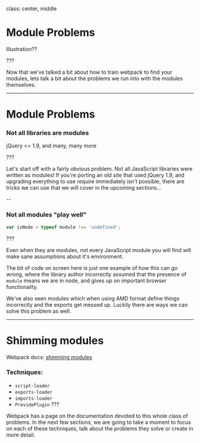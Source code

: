 class: center, middle

# Module Problems

Illustration??

???

Now that we've talked a bit about how to train webpack to find your modules, lets talk a bit about the problems we run into with the modules themselves.

---

# Module Problems

### Not all libraries are modules

jQuery <= 1.9, and many, many more

???

Let's start off with a fairly obvious problem.  Not all JavaScript libraries were written as modules!  If you're porting an old site that used jQuery 1.9, and upgrading everything to use require immediately isn't possible, there are tricks we can use that we will cover in the upcoming sections...

--

### Not all modules "play well"
```js
var isNode = typeof module !== 'undefined';
```

???

Even when they are modules, not every JavaScript module you will find will make sane assumptions about it's environment.

The bit of code on screen here is just one example of how this can go wrong, where the library author incorrectly assumed that the presence of `module` means we are in node, and gives up on important browser functionality.

We've also seen modules which when using AMD format define things incorrectly and the exports get messed up.  Luckily there are ways we can solve this problem as well.

---

# Shimming modules

Webpack docs: [shimming modules](https://webpack.github.io/docs/shimming-modules.html)

### Techniques:

- `script-loader`
- `exports-loader`
- `imports-loader`
- `ProvidePlugin`
???

Webpack has a page on the documentation devoted to this whole class of problems.  In the next few sections, we are going to take a moment to focus on each of these techniques, talk about the problems they solve or create in more detail.

